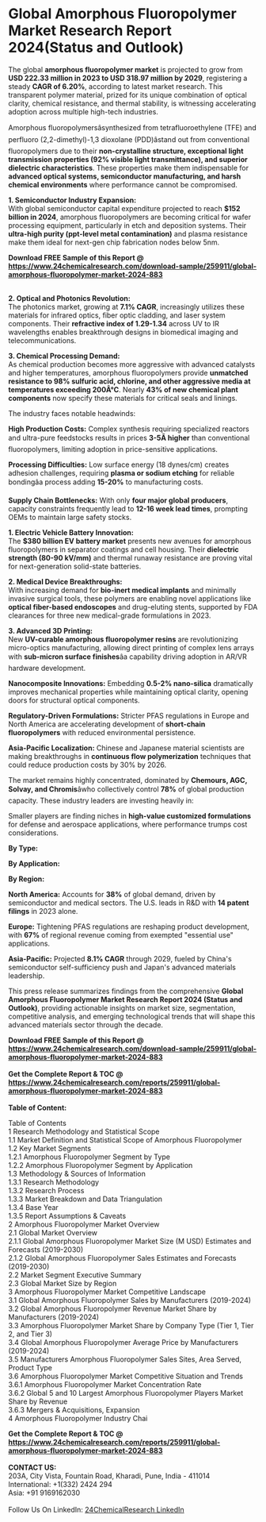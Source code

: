 <h1>Global Amorphous Fluoropolymer Market Research Report 2024(Status and Outlook)</h1><p>The global <strong>amorphous fluoropolymer market</strong> is projected to grow from <strong>USD 222.33 million in 2023 to USD 318.97 million by 2029</strong>, registering a steady <strong>CAGR of 6.20%</strong>, according to latest market research. This transparent polymer material, prized for its unique combination of optical clarity, chemical resistance, and thermal stability, is witnessing accelerating adoption across multiple high-tech industries.</p><p>Amorphous fluoropolymersâsynthesized from tetrafluoroethylene (TFE) and perfluoro (2,2-dimethyl)-1,3 dioxolane (PDD)âstand out from conventional fluoropolymers due to their <strong>non-crystalline structure, exceptional light transmission properties (92% visible light transmittance), and superior dielectric characteristics</strong>. These properties make them indispensable for <strong>advanced optical systems, semiconductor manufacturing, and harsh chemical environments</strong> where performance cannot be compromised.</p><p><strong>1. Semiconductor Industry Expansion:</strong><br>
With global semiconductor capital expenditure projected to reach <strong>$152 billion in 2024</strong>, amorphous fluoropolymers are becoming critical for wafer processing equipment, particularly in etch and deposition systems. Their <strong>ultra-high purity (ppt-level metal contamination)</strong> and plasma resistance make them ideal for next-gen chip fabrication nodes below 5nm.</p><div><b>Download FREE Sample of this Report @ 
            <a href="https://www.24chemicalresearch.com/download-sample/259911/global-amorphous-fluoropolymer-market-2024-883">
            https://www.24chemicalresearch.com/download-sample/259911/global-amorphous-fluoropolymer-market-2024-883</a></b></div><br><p><strong>2. Optical and Photonics Revolution:</strong><br>
The photonics market, growing at <strong>7.1% CAGR</strong>, increasingly utilizes these materials for infrared optics, fiber optic cladding, and laser system components. Their <strong>refractive index of 1.29-1.34</strong> across UV to IR wavelengths enables breakthrough designs in biomedical imaging and telecommunications.</p><p><strong>3. Chemical Processing Demand:</strong><br>
As chemical production becomes more aggressive with advanced catalysts and higher temperatures, amorphous fluoropolymers provide <strong>unmatched resistance to 98% sulfuric acid, chlorine, and other aggressive media at temperatures exceeding 200Â°C</strong>. Nearly <strong>43% of new chemical plant components</strong> now specify these materials for critical seals and linings.</p><p>The industry faces notable headwinds:</p><p><strong>High Production Costs:</strong> Complex synthesis requiring specialized reactors and ultra-pure feedstocks results in prices <strong>3-5Ã higher</strong> than conventional fluoropolymers, limiting adoption in price-sensitive applications.</p><p><strong>Processing Difficulties:</strong> Low surface energy (18 dynes/cm) creates adhesion challenges, requiring <strong>plasma or sodium etching</strong> for reliable bondingâa process adding <strong>15-20%</strong> to manufacturing costs.</p><p><strong>Supply Chain Bottlenecks:</strong> With only <strong>four major global producers</strong>, capacity constraints frequently lead to <strong>12-16 week lead times</strong>, prompting OEMs to maintain large safety stocks.</p><p><strong>1. Electric Vehicle Battery Innovation:</strong><br>
The <strong>$380 billion EV battery market</strong> presents new avenues for amorphous fluoropolymers in separator coatings and cell housing. Their <strong>dielectric strength (80-90 kV/mm)</strong> and thermal runaway resistance are proving vital for next-generation solid-state batteries.</p><p><strong>2. Medical Device Breakthroughs:</strong><br>
With increasing demand for <strong>bio-inert medical implants</strong> and minimally invasive surgical tools, these polymers are enabling novel applications like <strong>optical fiber-based endoscopes</strong> and drug-eluting stents, supported by FDA clearances for three new medical-grade formulations in 2023.</p><p><strong>3. Advanced 3D Printing:</strong><br>
New <strong>UV-curable amorphous fluoropolymer resins</strong> are revolutionizing micro-optics manufacturing, allowing direct printing of complex lens arrays with <strong>sub-micron surface finishes</strong>âa capability driving adoption in AR/VR hardware development.</p><p><strong>Nanocomposite Innovations:</strong> Embedding <strong>0.5-2% nano-silica</strong> dramatically improves mechanical properties while maintaining optical clarity, opening doors for structural optical components.</p><p><strong>Regulatory-Driven Formulations:</strong> Stricter PFAS regulations in Europe and North America are accelerating development of <strong>short-chain fluoropolymers</strong> with reduced environmental persistence.</p><p><strong>Asia-Pacific Localization:</strong> Chinese and Japanese material scientists are making breakthroughs in <strong>continuous flow polymerization</strong> techniques that could reduce production costs by 30% by 2026.</p><p>The market remains highly concentrated, dominated by <strong>Chemours, AGC, Solvay, and Chromis</strong>âwho collectively control <strong>78%</strong> of global production capacity. These industry leaders are investing heavily in:</p><p>Smaller players are finding niches in <strong>high-value customized formulations</strong> for defense and aerospace applications, where performance trumps cost considerations.</p><p><strong>By Type:</strong></p><p><strong>By Application:</strong></p><p><strong>By Region:</strong></p><p><strong>North America:</strong> Accounts for <strong>38%</strong> of global demand, driven by semiconductor and medical sectors. The U.S. leads in R&amp;D with <strong>14 patent filings</strong> in 2023 alone.</p><p><strong>Europe:</strong> Tightening PFAS regulations are reshaping product development, with <strong>67%</strong> of regional revenue coming from exempted "essential use" applications.</p><p><strong>Asia-Pacific:</strong> Projected <strong>8.1% CAGR</strong> through 2029, fueled by China's semiconductor self-sufficiency push and Japan's advanced materials leadership.</p><p>This press release summarizes findings from the comprehensive <strong>Global Amorphous Fluoropolymer Market Research Report 2024 (Status and Outlook)</strong>, providing actionable insights on market size, segmentation, competitive analysis, and emerging technological trends that will shape this advanced materials sector through the decade.</p><div><b>Download FREE Sample of this Report @ 
            <a href="https://www.24chemicalresearch.com/download-sample/259911/global-amorphous-fluoropolymer-market-2024-883">
            https://www.24chemicalresearch.com/download-sample/259911/global-amorphous-fluoropolymer-market-2024-883</a></b></div><br><div><b>Get the Complete Report & TOC @ 
            <a href="https://www.24chemicalresearch.com/reports/259911/global-amorphous-fluoropolymer-market-2024-883">
            https://www.24chemicalresearch.com/reports/259911/global-amorphous-fluoropolymer-market-2024-883</a></b></div><br>
            <b>Table of Content:</b><p>Table of Contents<br />
1 Research Methodology and Statistical Scope<br />
1.1 Market Definition and Statistical Scope of Amorphous Fluoropolymer<br />
1.2 Key Market Segments<br />
1.2.1 Amorphous Fluoropolymer Segment by Type<br />
1.2.2 Amorphous Fluoropolymer Segment by Application<br />
1.3 Methodology & Sources of Information<br />
1.3.1 Research Methodology<br />
1.3.2 Research Process<br />
1.3.3 Market Breakdown and Data Triangulation<br />
1.3.4 Base Year<br />
1.3.5 Report Assumptions & Caveats<br />
2 Amorphous Fluoropolymer Market Overview<br />
2.1 Global Market Overview<br />
2.1.1 Global Amorphous Fluoropolymer Market Size (M USD) Estimates and Forecasts (2019-2030)<br />
2.1.2 Global Amorphous Fluoropolymer Sales Estimates and Forecasts (2019-2030)<br />
2.2 Market Segment Executive Summary<br />
2.3 Global Market Size by Region<br />
3 Amorphous Fluoropolymer Market Competitive Landscape<br />
3.1 Global Amorphous Fluoropolymer Sales by Manufacturers (2019-2024)<br />
3.2 Global Amorphous Fluoropolymer Revenue Market Share by Manufacturers (2019-2024)<br />
3.3 Amorphous Fluoropolymer Market Share by Company Type (Tier 1, Tier 2, and Tier 3)<br />
3.4 Global Amorphous Fluoropolymer Average Price by Manufacturers (2019-2024)<br />
3.5 Manufacturers Amorphous Fluoropolymer Sales Sites, Area Served, Product Type<br />
3.6 Amorphous Fluoropolymer Market Competitive Situation and Trends<br />
3.6.1 Amorphous Fluoropolymer Market Concentration Rate<br />
3.6.2 Global 5 and 10 Largest Amorphous Fluoropolymer Players Market Share by Revenue<br />
3.6.3 Mergers & Acquisitions, Expansion<br />
4 Amorphous Fluoropolymer Industry Chai</p><div><b>Get the Complete Report & TOC @ 
            <a href="https://www.24chemicalresearch.com/reports/259911/global-amorphous-fluoropolymer-market-2024-883">
            https://www.24chemicalresearch.com/reports/259911/global-amorphous-fluoropolymer-market-2024-883</a></b></div><br><b>CONTACT US:</b><br>
            203A, City Vista, Fountain Road, Kharadi, Pune, India - 411014<br>
            International: +1(332) 2424 294<br>
            Asia: +91 9169162030 <br><br>
            Follow Us On LinkedIn: <a href="https://www.linkedin.com/company/24chemicalresearch/">24ChemicalResearch LinkedIn</a>